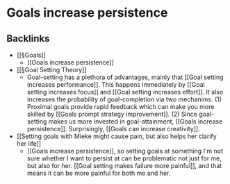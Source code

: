 # Goals increase persistence

## Backlinks
* [[§Goals]]
	* [[Goals increase persistence]]
* [[§Goal Setting Theory]]
	* Goal-setting has a plethora of advantages, mainly that [[Goal setting increases performance]]. This happens immediately by [[Goal setting increases focus]] and [[Goal setting increases effort]]. It also increases the probability of goal-completion via two mechanims. (1) Proximal goals provide rapid feedback which can make you more skilled by [[Goals prompt strategy improvement]]. (2) Since goal-setting makes us more invested in goal-attainment, [[Goals increase persistence]]. Surprisingly, [[Goals can increase creativity]].
* [[Setting goals with Mieke might cause pain, but also helps her clarify her life]]
	* [[Goals increase persistence]], so setting goals at something I'm not sure whether I want to persist at can be problematic not just for me, but also for her. [[Goal setting makes failure more painful]], and that means it can be more painful for both me and her.

<!-- {BearID:B330D1DD-4BA2-4863-8699-EA3FC1711506-6590-00000CDFC9BA8F0C} -->
